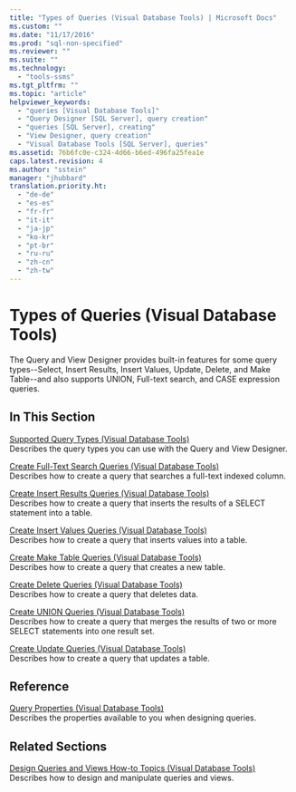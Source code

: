 ```yaml
---
title: "Types of Queries (Visual Database Tools) | Microsoft Docs"
ms.custom: ""
ms.date: "11/17/2016"
ms.prod: "sql-non-specified"
ms.reviewer: ""
ms.suite: ""
ms.technology: 
  - "tools-ssms"
ms.tgt_pltfrm: ""
ms.topic: "article"
helpviewer_keywords: 
  - "queries [Visual Database Tools]"
  - "Query Designer [SQL Server], query creation"
  - "queries [SQL Server], creating"
  - "View Designer, query creation"
  - "Visual Database Tools [SQL Server], queries"
ms.assetid: 76b6fc0e-c324-4d66-b6ed-496fa25fea1e
caps.latest.revision: 4
ms.author: "sstein"
manager: "jhubbard"
translation.priority.ht: 
  - "de-de"
  - "es-es"
  - "fr-fr"
  - "it-it"
  - "ja-jp"
  - "ko-kr"
  - "pt-br"
  - "ru-ru"
  - "zh-cn"
  - "zh-tw"
---
```

# Types of Queries (Visual Database Tools)
The Query and View Designer provides built-in features for some query types--Select, Insert Results, Insert Values, Update, Delete, and Make Table--and also supports UNION, Full-text search, and CASE expression queries.  
  
## In This Section  
[Supported Query Types &#40;Visual Database Tools&#41;](../ssms/supported-query-types--visual-database-tools-.md)  
Describes the query types you can use with the Query and View Designer.  
  
[Create Full-Text Search Queries &#40;Visual Database Tools&#41;](../ssms/create-full-text-search-queries--visual-database-tools-.md)  
Describes how to create a query that searches a full-text indexed column.  
  
[Create Insert Results Queries &#40;Visual Database Tools&#41;](../ssms/create-insert-results-queries--visual-database-tools-.md)  
Describes how to create a query that inserts the results of a SELECT statement into a table.  
  
[Create Insert Values Queries &#40;Visual Database Tools&#41;](../ssms/create-insert-values-queries--visual-database-tools-.md)  
Describes how to create a query that inserts values into a table.  
  
[Create Make Table Queries &#40;Visual Database Tools&#41;](../ssms/create-make-table-queries--visual-database-tools-.md)  
Describes how to create a query that creates a new table.  
  
[Create Delete Queries &#40;Visual Database Tools&#41;](../ssms/create-delete-queries--visual-database-tools-.md)  
Describes how to create a query that deletes data.  
  
[Create UNION Queries &#40;Visual Database Tools&#41;](../ssms/create-union-queries--visual-database-tools-.md)  
Describes how to create a query that merges the results of two or more SELECT statements into one result set.  
  
[Create Update Queries &#40;Visual Database Tools&#41;](../ssms/create-update-queries--visual-database-tools-.md)  
Describes how to create a query that updates a table.  
  
## Reference  
[Query Properties &#40;Visual Database Tools&#41;](../ssms/query-properties--visual-database-tools-.md)  
Describes the properties available to you when designing queries.  
  
## Related Sections  
[Design Queries and Views How-to Topics &#40;Visual Database Tools&#41;](../ssms/design-queries-and-views-how-to-topics--visual-database-tools-.md)  
Describes how to design and manipulate queries and views.  
  
